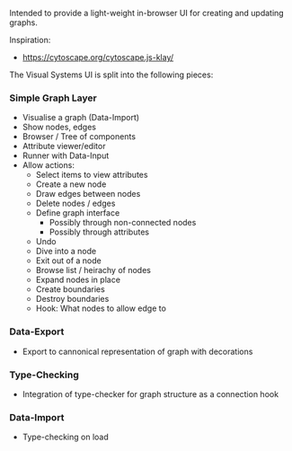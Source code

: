 

Intended to provide a light-weight in-browser UI for creating and updating graphs.

Inspiration:

* https://cytoscape.org/cytoscape.js-klay/

The Visual Systems UI is split into the following pieces:

### Simple Graph Layer

* Visualise a graph (Data-Import)
* Show nodes, edges
* Browser / Tree of components
* Attribute viewer/editor
* Runner with Data-Input
* Allow actions:
	- Select items to view attributes
	- Create a new node
	- Draw edges between nodes
	- Delete nodes / edges
	- Define graph interface
		+ Possibly through non-connected nodes
		+ Possibly through attributes
	- Undo
	- Dive into a node
	- Exit out of a node
	- Browse list / heirachy of nodes
	- Expand nodes in place
	- Create boundaries
	- Destroy boundaries
	- Hook: What nodes to allow edge to

### Data-Export

* Export to cannonical representation of graph with decorations

### Type-Checking

* Integration of type-checker for graph structure as a connection hook

### Data-Import

* Type-checking on load
